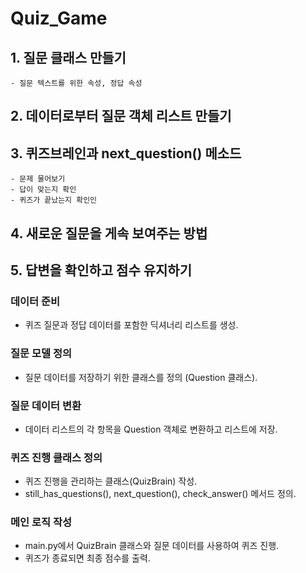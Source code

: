 # Quiz_Game

## 1. 질문 클래스 만들기
    - 질문 텍스트를 위한 속성, 정답 속성  
## 2. 데이터로부터 질문 객체 리스트 만들기
## 3. 퀴즈브레인과 next_question() 메소드
    - 문제 물어보기
    - 답이 맞는지 확인
    - 퀴즈가 끝났는지 확인인
## 4. 새로운 질문을 게속 보여주는 방법
## 5. 답변을 확인하고 점수 유지하기

### 데이터 준비
- 퀴즈 질문과 정답 데이터를 포함한 딕셔너리 리스트를 생성.
### 질문 모델 정의
- 질문 데이터를 저장하기 위한 클래스를 정의 (Question 클래스).
### 질문 데이터 변환
- 데이터 리스트의 각 항목을 Question 객체로 변환하고 리스트에 저장.
### 퀴즈 진행 클래스 정의
- 퀴즈 진행을 관리하는 클래스(QuizBrain) 작성.
- still_has_questions(), next_question(), check_answer() 메서드 정의.
### 메인 로직 작성
- main.py에서 QuizBrain 클래스와 질문 데이터를 사용하여 퀴즈 진행.
- 퀴즈가 종료되면 최종 점수를 출력.